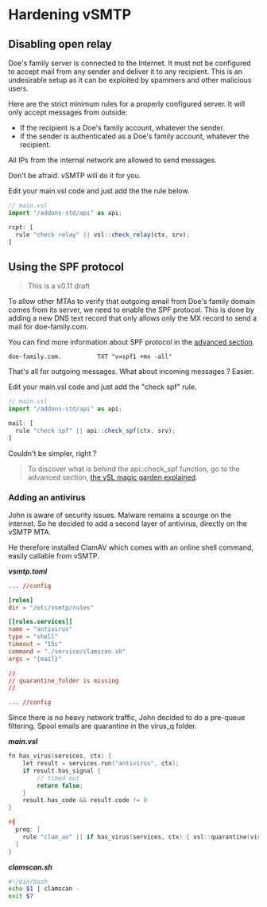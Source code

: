 # Hardening vSMTP

## Disabling open relay

Doe's family server is connected to the Internet. It must not be configured to accept mail from any sender and deliver it to any recipient. This is an undesirable setup as it can be exploited by spammers and other malicious users.

Here are the strict minimum rules for a properly configured server. It will only accept messages from outside:

- If the recipient is a Doe's family account, whatever the sender.
- If the sender is authenticated as a Doe's family account, whatever the recipient.

All IPs from the internal network are allowed to send messages.

Don't be afraid. vSMTP will do it for you.

Edit your main.vsl code and just add the the rule below.

```javascript
// main.vsl
import "/addons-std/api" as api;

rcpt: [
  rule "check relay" || vsl::check_relay(ctx, srv);
]
```

## Using the SPF protocol

> This is a v0.11 draft

To allow other MTAs to verify that outgoing email from Doe's family domain comes from its server, we need to enable the SPF protocol. This is done by adding a new DNS text record that only allows only the MX record to send a mail for doe-family.com.

You can find more information about SPF protocol in the [advanced section].

[advanced section]: ../../advanced/eam/spf.md

```shell
doe-family.com.          TXT "v=spf1 +mx -all"
```

That's all for outgoing messages. What about incoming messages ? Easier.

Edit your main.vsl code and just add the "check spf" rule.

```javascript
// main.vsl
import "/addons-std/api" as api;

mail: [
  rule "check spf" || api::check_spf(ctx, srv);
]
```

Couldn't be simpler, right ?

> To discover what is behind the api::check_spf function, go to the advanced section, [the vSL magic garden explained].

[the vSL magic garden explained]: ../../advanced/magic.md

### Adding an antivirus

John is aware of security issues. Malware remains a scourge on the internet.
So he decided to add a second layer of antivirus, directly on the vSMTP MTA.

He therefore installed ClamAV which comes with an online shell command, easily callable from vSMTP.

___vsmtp.toml___

```toml
... //config 

[rules]
dir = "/etc/vsmtp/rules"

[[rules.services]]
name = "antivirus"
type = "shell"
timeout = "15s"
command = "./service/clamscan.sh"
args = "{mail}"

//
// quarantine_folder is missing
//

... //config 
```

Since there is no heavy network traffic, John decided to do a pre-queue filtering.
Spool emails are quarantine in the virus_q folder.

___main.vsl___

```c
fn has_virus(services, ctx) {
    let result = services.run("antivirus", ctx);
    if result.has_signal {
        // timed out
        return false;
    }
    result.has_code && result.code != 0
}

#{
  preq: [
    rule "clam_av" || if has_virus(services, ctx) { vsl::quarantine(virus_q) } else { vsl::accept() } 
  ]
}
```

___clamscan.sh___

```bash
#!/bin/bash
echo $1 | clamscan -
exit $?
```
